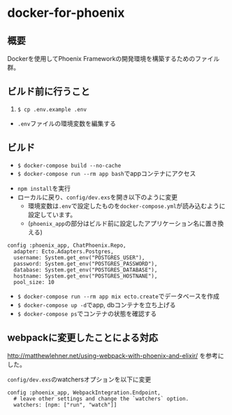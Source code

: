 # docker-for-phoenix

## 概要
Dockerを使用してPhoenix Frameworkの開発環境を構築するためのファイル群。

## ビルド前に行うこと
1. `$ cp .env.example .env`
-  `.env`ファイルの環境変数を編集する

## ビルド
- `$ docker-compose build --no-cache`
- `$ docker-compose run --rm app bash`でappコンテナにアクセス
<!-- - ビルド前に指定したアプリケーション名がカレントディレクトリであるか確認
- `$ mix phoenix.new .`でPhoenixの雛形を生成
  - `Y/n`で選択する確認は全部`no`で
  - webpackを使うので`--no-brunch`オプションを使いたいところだが行わないこと
    - `static`以下が生成されなくなる -->
- `npm install`を実行
- ローカルに戻り、`config/dev.exs`を開き以下のように変更
  - 環境変数は`.env`で設定したものを`docker-compose.yml`が読み込むように設定しています。
  - (`phoenix_app`の部分はビルド前に設定したアプリケーション名に置き換える)

```
config :phoenix_app, ChatPhoenix.Repo,
  adapter: Ecto.Adapters.Postgres,
  username: System.get_env("POSTGRES_USER"),
  password: System.get_env("POSTGRES_PASSWORD"),
  database: System.get_env("POSTGRES_DATABASE"),
  hostname: System.get_env("POSTGRES_HOSTNANE"),
  pool_size: 10
```

- `$ docker-compose run --rm app mix ecto.create`でデータベースを作成
- `$ docker-compose up -d`でapp, dbコンテナを立ち上げる
- `$ docker-compose ps`でコンテナの状態を確認する

## webpackに変更したことによる対応
http://matthewlehner.net/using-webpack-with-phoenix-and-elixir/ を参考にした。

`config/dev.exs`のwatchersオプションを以下に変更
```
config :phoenix_app, WebpackIntegration.Endpoint,
  # leave other settings and change the `watchers` option.
  watchers: [npm: ["run", "watch"]]
```
